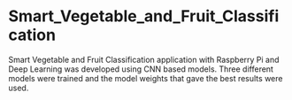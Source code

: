 # Smart_Vegetable_and_Fruit_Classification
 Smart Vegetable and Fruit Classification application with Raspberry Pi and Deep Learning was developed using CNN based models. Three different models were trained and the model weights that gave the best results were used.
